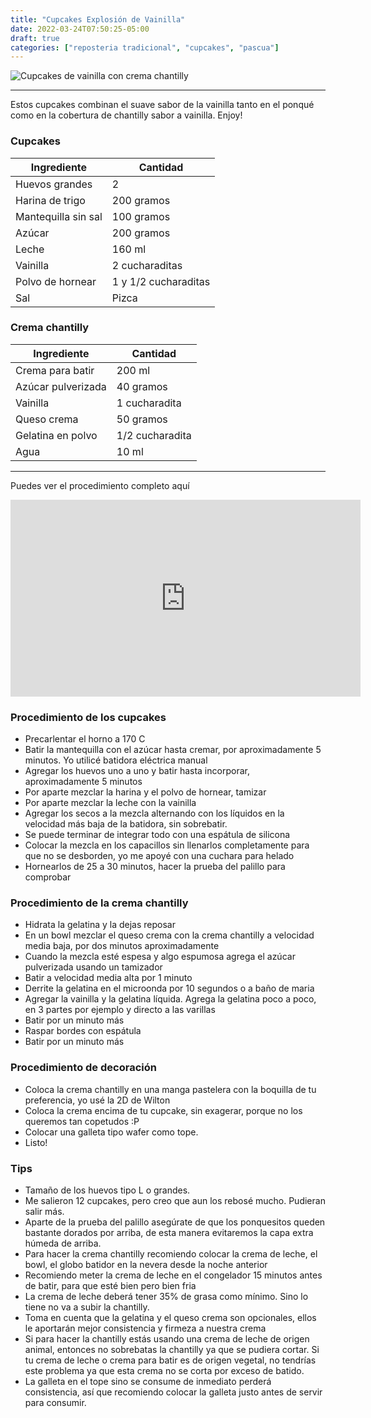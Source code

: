```yaml
---
title: "Cupcakes Explosión de Vainilla"
date: 2022-03-24T07:50:25-05:00
draft: true
categories: ["reposteria tradicional", "cupcakes", "pascua"]
---
```


![Cupcakes de vainilla con crema chantilly](../../images/cupcakes_vainilla_chantilly.jpg)

---
Estos cupcakes combinan el suave sabor de la vainilla tanto en el ponqué como en la cobertura de chantilly sabor a vainilla. Enjoy!

### Cupcakes

| Ingrediente | Cantidad |
| ----------- | ----------- |
| Huevos grandes | 2 |
| Harina de trigo | 200 gramos |
| Mantequilla sin sal | 100 gramos |
| Azúcar | 200 gramos |
| Leche | 160 ml |
| Vainilla | 2 cucharaditas |
| Polvo de hornear | 1 y 1/2 cucharaditas |
| Sal| Pizca |

### Crema chantilly

| Ingrediente | Cantidad |
| ----------- | ----------- |
| Crema para batir | 200 ml |
| Azúcar pulverizada | 40 gramos |
| Vainilla | 1 cucharadita |
| Queso crema | 50 gramos |
| Gelatina en polvo | 1/2 cucharadita |
| Agua | 10 ml |

___

Puedes ver el procedimiento completo aquí
<iframe width="560" height="315" src="https://www.youtube.com/embed/OIYrC7OOZQ0" title="YouTube video player" frameborder="0" allow="accelerometer; autoplay; clipboard-write; encrypted-media; gyroscope; picture-in-picture" allowfullscreen></iframe>

### Procedimiento de los cupcakes
- Precarlentar el horno a 170 C
- Batir la mantequilla con el azúcar hasta cremar, por aproximadamente 5 minutos. Yo utilicé batidora eléctrica manual
- Agregar los huevos uno a uno y batir hasta incorporar, aproximadamente 5 minutos
- Por aparte mezclar la harina y el polvo de hornear, tamizar
- Por aparte mezclar la leche con la vainilla
- Agregar los secos a la mezcla alternando con los líquidos en la velocidad más baja de la batidora, sin sobrebatir. 
- Se puede terminar de integrar todo con una espátula de silicona
- Colocar la mezcla en los capacillos sin llenarlos completamente para que no se desborden, yo me apoyé con una cuchara para helado
- Hornearlos de 25 a 30 minutos, hacer la prueba del palillo para comprobar 

### Procedimiento de la crema chantilly
- Hidrata la gelatina y la dejas reposar
- En un bowl mezclar el queso crema con la crema chantilly a velocidad media baja, por dos minutos aproximadamente
- Cuando la mezcla esté espesa y algo espumosa agrega el azúcar pulverizada usando un tamizador
- Batir a velocidad media alta por 1 minuto
- Derrite la gelatina en el microonda por 10 segundos o a baño de maria
- Agregar la vainilla y la gelatina líquida. Agrega la gelatina poco a poco, en 3 partes por ejemplo y directo a las varillas
- Batir por un minuto más
- Raspar bordes con espátula
- Batir por un minuto más

### Procedimiento de decoración
- Coloca la crema chantilly en una manga pastelera con la boquilla de tu preferencia, yo usé la 2D de Wilton
- Coloca la crema encima de tu cupcake, sin exagerar, porque no los queremos tan copetudos :P
- Colocar una galleta tipo wafer como tope.
- Listo!

### Tips
- Tamaño de los huevos tipo L o grandes.
- Me salieron 12 cupcakes, pero creo que aun los rebosé mucho. Pudieran salir más.
- Aparte de la prueba del palillo asegúrate de que los ponquesitos queden bastante dorados por arriba, de esta manera evitaremos la capa extra húmeda de arriba.
- Para hacer la crema chantilly recomiendo colocar la crema de leche, el bowl, el globo batidor en la nevera desde la noche anterior
- Recomiendo meter la crema de leche en el congelador 15 minutos antes de batir, para que esté bien pero bien fria
- La crema de leche deberá tener 35% de grasa como mínimo. Sino lo tiene no va a subir la chantilly.
- Toma en cuenta que la gelatina y el queso crema son opcionales, ellos le aportarán mejor consistencia y firmeza a nuestra crema
- Si para hacer la chantilly estás usando una crema de leche de origen animal, entonces no sobrebatas la chantilly ya que se pudiera cortar. Si tu crema de leche o crema para batir es de origen vegetal, no tendrías este problema ya que esta crema no se corta por exceso de batido.
- La galleta en el tope sino se consume de inmediato perderá consistencia, así que recomiendo colocar la galleta justo antes de servir para consumir.

